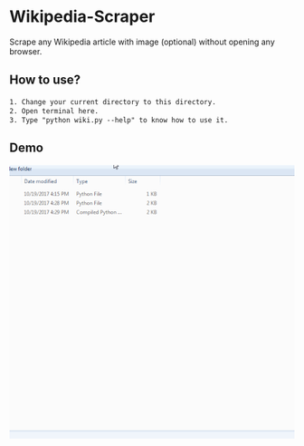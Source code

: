 # Wikipedia-Scraper
Scrape any Wikipedia article with image (optional) without opening any browser.

## How to use?
    1. Change your current directory to this directory.
    2. Open terminal here.
    3. Type "python wiki.py --help" to know how to use it.

## Demo
![Demo](https://github.com/hmnhGeek/Wikipedia-Scraper/blob/master/wiki_extractor.gif)
